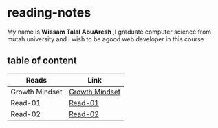 # reading-notes



My name is **Wissam Talal AbuAresh** ,I graduate computer science from mutah university and i wish to be agood web developer in this course


## table of content 
Reads | Link
------------ | -------------
Growth Mindset | [Growth Mindset](https://wissamtalal9.github.io/reading-note/Growth)
Read-01 | [Read-01](https://wissamtalal9.github.io/reading-note/read-01)
Read-02 | [Read-02](https://wissamtalal9.github.io/reading-note/Read-02)




 


